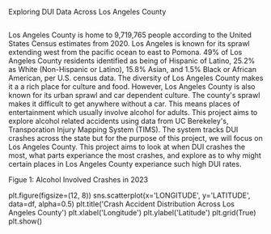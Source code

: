 Exploring DUI Data Across Los Angeles County
##
Los Angeles County is home to 9,719,765 people according to the United States Census estimates from 2020. Los Angeles is known for its sprawl extending west from the pacific ocean to east to Pomona. 49% of Los Angeles County residents identified as being of Hispanic of Latino, 25.2% as White (Non-Hispanic or Latino), 15.8% Asian, and 1.5% Black or African American, per U.S. census data. The diversity of Los Angeles County makes it a a rich place for culture and food. However, Los Angeles County is also known for its urban sprawl and car dependent culture. The county's sprawl makes it difficult to get anywhere without a car. This means places of entertainment which usually involve alcohol for adults. This project aims to explore alcohol related accidents using data from UC Berekeley's, Transporation Injury Mapping System (TIMS). The system tracks DUI crashes across the state but for the purpose of this project, we will focus on Los Angeles County. This project aims to look at when DUI crashes the most, what parts experiance the most crashes, and explore as to why might certain places in Los Angeles County experiance such high DUI rates. 

Figue 1: Alcohol Involved Crashes in 2023
<Add Pie Chart> 

plt.figure(figsize=(12, 8))
sns.scatterplot(x='LONGITUDE', y='LATITUDE', data=df, alpha=0.5)
plt.title('Crash Accident Distribution Across Los Angeles County')
plt.xlabel('Longitude')
plt.ylabel('Latitude')
plt.grid(True)
plt.show()



<script src="https://cdn.plot.ly/plotly-latest.min.js"></script>

